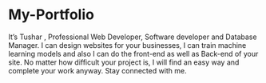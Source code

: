 # My-Portfolio
It’s Tushar , Professional Web Developer, Software developer and Database Manager. I can design websites for your businesses, I can train machine learning models and also I can do the front-end as well as Back-end of your site. No matter how difficult your project is, I will find an easy way and complete your work anyway. Stay connected with me.
